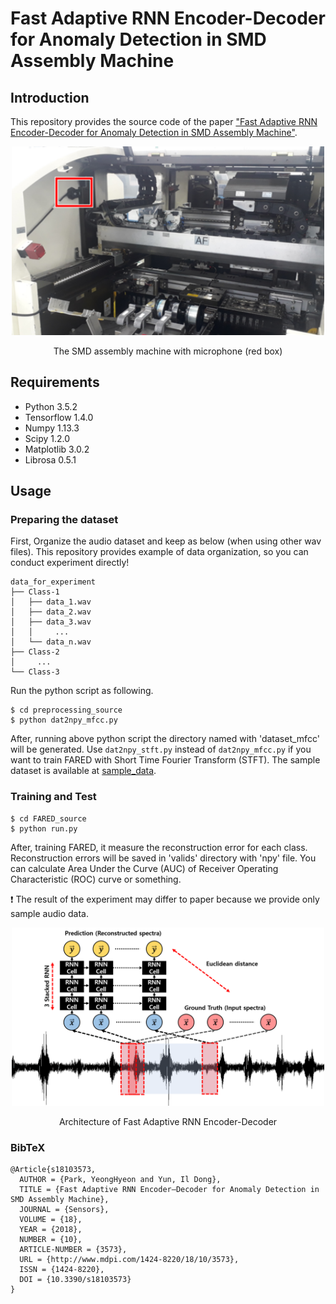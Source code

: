 Fast Adaptive RNN Encoder-Decoder for Anomaly Detection in SMD Assembly Machine
=====

## Introduction
This repository provides the source code of the paper <a href="https://www.mdpi.com/1424-8220/18/10/3573">"Fast Adaptive RNN Encoder-Decoder for Anomaly Detection in SMD Assembly Machine"</a>.

<div align="center">
  <img src="./figures/microphone.png" width="500">  
  <p>The SMD assembly machine with microphone (red box)</p>
</div>


## Requirements
* Python 3.5.2  
* Tensorflow 1.4.0  
* Numpy 1.13.3  
* Scipy 1.2.0  
* Matplotlib 3.0.2  
* Librosa 0.5.1


## Usage
### Preparing the dataset
First, Organize the audio dataset and keep as below (when using other wav files). This repository provides example of data organization, so you can conduct experiment directly!
```
data_for_experiment
├── Class-1
│   ├── data_1.wav
│   ├── data_2.wav
│   ├── data_3.wav
│   │     ...
│   └── data_n.wav
├── Class-2
│     ...
└── Class-3
```
Run the python script as following.  
```
$ cd preprocessing_source
$ python dat2npy_mfcc.py
```
After, running above python script the directory named with 'dataset_mfcc' will be generated. Use `dat2npy_stft.py` instead of `dat2npy_mfcc.py` if you want to train FARED with Short Time Fourier Transform (STFT). The sample dataset is available at [sample_data](https://github.com/YeongHyeon/FARED_for_Anomaly_Detection/tree/master/sample_data).

### Training and Test
```
$ cd FARED_source
$ python run.py
```
After, training FARED, it measure the reconstruction error for each class. Reconstruction errors will be saved in 'valids' directory with 'npy' file. You can calculate Area Under the Curve (AUC) of Receiver Operating Characteristic (ROC) curve or something.  


:exclamation: The result of the experiment may differ to paper because we provide only sample audio data.

<div align="center">
  <img src="./figures/model.png" width="500">  
  <p>Architecture of Fast Adaptive RNN Encoder-Decoder</p>  
</div>


### BibTeX
```
@Article{s18103573,
  AUTHOR = {Park, YeongHyeon and Yun, Il Dong},
  TITLE = {Fast Adaptive RNN Encoder–Decoder for Anomaly Detection in SMD Assembly Machine},
  JOURNAL = {Sensors},
  VOLUME = {18},
  YEAR = {2018},
  NUMBER = {10},
  ARTICLE-NUMBER = {3573},
  URL = {http://www.mdpi.com/1424-8220/18/10/3573},
  ISSN = {1424-8220},
  DOI = {10.3390/s18103573}
}
```
